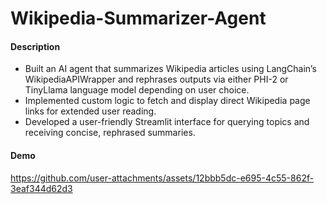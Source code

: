 # Wikipedia-Summarizer-Agent


#### Description
* Built an AI agent that summarizes Wikipedia articles using LangChain’s WikipediaAPIWrapper and rephrases outputs via either PHI-2 or TinyLlama language model depending on user choice.
* Implemented custom logic to fetch and display direct Wikipedia page links for extended user reading.
* Developed a user-friendly Streamlit interface for querying topics and receiving concise, rephrased summaries.


#### Demo


https://github.com/user-attachments/assets/12bbb5dc-e695-4c55-862f-3eaf344d62d3

